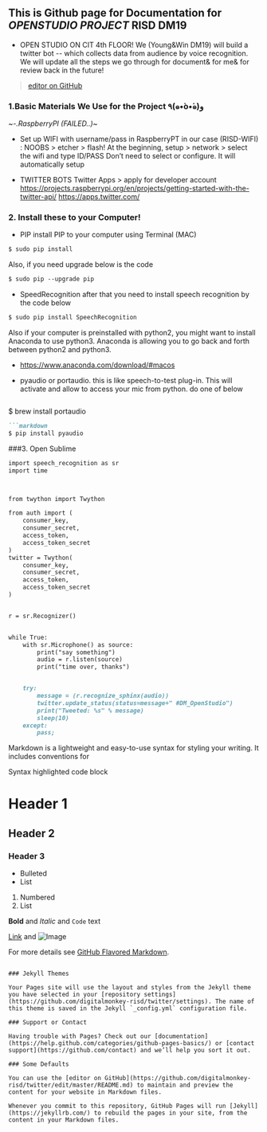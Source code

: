 ## This is Github page for Documentation for *OPENSTUDIO PROJECT* RISD DM19

- OPEN STUDIO ON CIT 4th FLOOR!
We (Young&Win DM19) will build a twitter bot -- which collects data from audience by voice recognition.
We will update all the steps we go through for document& for me& for review back in the future!

>[editor on GitHub](https://github.com/digitalmonkey-risd/twitter/edit/master/README.md)


### 1.Basic Materials We Use for the Project ٩(๑•̀o•́๑)و 

~*-.RaspberryPI (FAILED..)*~

- Set up WIFI with username/pass in RaspberryPT in our case (RISD-WIFI) :
NOOBS > etcher > flash!
At the beginning, setup > network > select the wifi and type ID/PASS
Don’t need to select or configure. It will automatically setup

- TWITTER BOTS
Twitter Apps > apply for developer account
https://projects.raspberrypi.org/en/projects/getting-started-with-the-twitter-api/
https://apps.twitter.com/

### 2. Install these to your Computer!

- PIP
install PIP to your computer using Terminal (MAC)
```markdown
$ sudo pip install 
```
Also, if you need upgrade below is the code
```markdown
$ sudo pip --upgrade pip
```

- SpeedRecognition
after that you need to install speech recognition by the code below
```markdown
$ sudo pip install SpeechRecognition
```

Also if your computer is preinstalled with python2, you might want to install Anaconda to use python3.
Anaconda is allowing you to go back and forth between python2 and python3.
- https://www.anaconda.com/download/#macos

- pyaudio or portaudio.
  this is like speech-to-test plug-in. This will activate and allow to access your mic from python. 
  do one of below
  ```markdown
$ brew install portaudio
```markdown
```markdown
$ pip install pyaudio
```

###3. Open Sublime 
```markdown
import speech_recognition as sr
import time



from twython import Twython

from auth import (
    consumer_key,
    consumer_secret,
    access_token,
    access_token_secret
)
twitter = Twython(
    consumer_key,
    consumer_secret,
    access_token,
    access_token_secret
)


r = sr.Recognizer()


while True:
	with sr.Microphone() as source:
		print("say something")
		audio = r.listen(source)
		print("time over, thanks")


	try:
		message = (r.recognize_sphinx(audio))
		twitter.update_status(status=message+" #DM_OpenStudio")
		print("Tweeted: %s" % message)
		sleep(10)
	except:
		pass;
```


Markdown is a lightweight and easy-to-use syntax for styling your writing. It includes conventions for

Syntax highlighted code block

# Header 1
## Header 2
### Header 3

- Bulleted
- List

1. Numbered
2. List

**Bold** and _Italic_ and `Code` text

[Link](url) and ![Image](src)


For more details see [GitHub Flavored Markdown](https://guides.github.com/features/mastering-markdown/).

```

### Jekyll Themes

Your Pages site will use the layout and styles from the Jekyll theme you have selected in your [repository settings](https://github.com/digitalmonkey-risd/twitter/settings). The name of this theme is saved in the Jekyll `_config.yml` configuration file.

### Support or Contact

Having trouble with Pages? Check out our [documentation](https://help.github.com/categories/github-pages-basics/) or [contact support](https://github.com/contact) and we’ll help you sort it out.

### Some Defaults

You can use the [editor on GitHub](https://github.com/digitalmonkey-risd/twitter/edit/master/README.md) to maintain and preview the content for your website in Markdown files.

Whenever you commit to this repository, GitHub Pages will run [Jekyll](https://jekyllrb.com/) to rebuild the pages in your site, from the content in your Markdown files.

